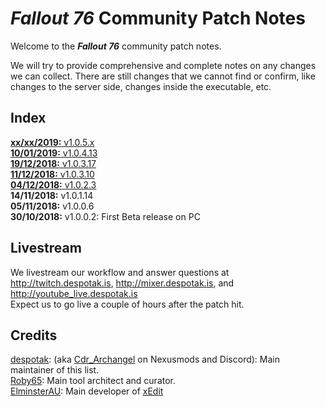# _Fallout 76_ Community Patch Notes

Welcome to the _**Fallout 76**_ community patch notes.

We will try to provide comprehensive and complete notes on any changes we can collect. There are still changes that we cannot find or confirm, like changes to the server side, changes inside the executable, etc.

## Index

[**xx/xx/2019:** v1.0.5.x](v1.0.5.x.md)  
[**10/01/2019:** v1.0.4.13](v1.0.4.13.md)  
[**19/12/2018:** v1.0.3.17](v1.0.3.17.md)  
[**11/12/2018:** v1.0.3.10](v1.0.3.10.md)  
[**04/12/2018:** v1.0.2.3](v1.0.2.3.md)  
**14/11/2018:** v1.0.1.14  
**05/11/2018:** v1.0.0.6  
**30/10/2018:** v1.0.0.2: First Beta release on PC  

## Livestream
We livestream our workflow and answer questions at <http://twitch.despotak.is>, <http://mixer.despotak.is>, and <http://youtube_live.despotak.is>  
Expect us to go live a couple of hours after the patch hit.

## Credits

[despotak](https://github.com/despotak): (aka [Cdr_Archangel](https://www.nexusmods.com/users/34088075) on Nexusmods and Discord): Main maintainer of this list.  
[Roby65](https://github.com/roby65): Main tool architect and curator.  
[ElminsterAU](https://github.com/ElminsterAU): Main developer of [xEdit](https://github.com/TES5Edit/TES5Edit)
